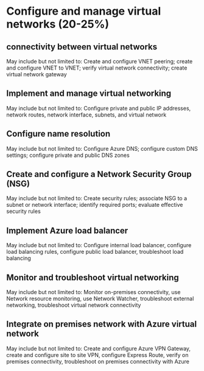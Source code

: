 # Configure and manage virtual networks (20-25%)

##  connectivity between virtual networks
May include but not limited to: Create and configure VNET peering; create and configure VNET to VNET; verify virtual network connectivity; create virtual network gateway

## Implement and manage virtual networking
May include but not limited to: Configure private and public IP addresses, network routes, network interface, subnets, and virtual network

## Configure name resolution
May include but not limited to: Configure Azure DNS; configure custom DNS settings; configure private and public DNS zones

## Create and configure a Network Security Group (NSG)
May include but not limited to: Create security rules; associate NSG to a subnet or network interface; identify required ports; evaluate effective security rules

## Implement Azure load balancer
May include but not limited to: Configure internal load balancer, configure load balancing rules, configure public load balancer, troubleshoot load balancing

## Monitor and troubleshoot virtual networking
May include but not limited to: Monitor on-premises connectivity, use Network resource monitoring, use Network Watcher, troubleshoot external networking, troubleshoot virtual network connectivity

## Integrate on premises network with Azure virtual network
May include but not limited to: Create and configure Azure VPN Gateway, create and configure site to site VPN, configure Express Route, verify on premises connectivity, troubleshoot on premises connectivity with Azure